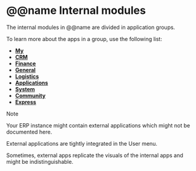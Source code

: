 ﻿# @@name Internal modules
 
The internal modules in @@name are divided in application groups.

To learn more about the apps in a group, use the following list:

- **[My](https://docs.erp.net/tech/modules/my/index.html)**
- **[CRM](https://docs.erp.net/tech/modules/crm/index.html)**
- **[Finance](https://docs.erp.net/tech/modules/financials/index.html)**
- **[General](https://docs.erp.net/tech/modules/general/index.html)**
- **[Logistics](https://docs.erp.net/tech/modules/logistics/index.html)**
- **[Applications](https://docs.erp.net/tech/modules/applications/index.html)**
- **[System](https://docs.erp.net/tech/modules/system/index.html)**
- **[Community](https://docs.erp.net/tech/modules/community/index.html)**
- **[Express](https://docs.erp.net/tech/modules/express/index.html)**

> [!note]
> 
> Your ERP instance might contain external applications which might not be documented here.
> 
> External applications are tightly integrated in the User menu.
> 
> Sometimes, external apps replicate the visuals of the internal apps and might be indistinguishable.

